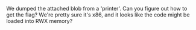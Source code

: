 We dumped the attached blob from a 'printer'. Can you figure out how to get the flag? We're pretty sure it's x86, and it looks like the code might be loaded into RWX memory?
